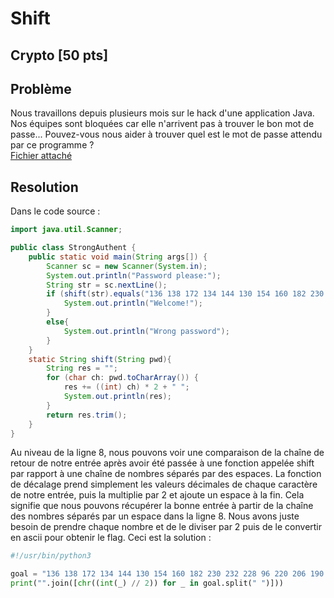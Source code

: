 # Shift
## Crypto [50 pts]
## Problème 
Nous travaillons depuis plusieurs mois sur le hack d'une application Java. Nos équipes sont bloquées car elle n'arrivent pas à trouver le bon mot de passe... Pouvez-vous nous aider à trouver quel est le mot de passe attendu par ce programme ?  
[Fichier attaché](files/1shift.java)
## Resolution
Dans le code source :
```java
import java.util.Scanner;

public class StrongAuthent {
    public static void main(String args[]) {
        Scanner sc = new Scanner(System.in);
        System.out.println("Password please:");
        String str = sc.nextLine();
        if (shift(str).equals("136 138 172 134 144 130 154 160 182 230 232 228 96 220 206 190 198 228 242 224 232 96 186")){
            System.out.println("Welcome!");
        }
        else{
            System.out.println("Wrong password");
        }
    }
    static String shift(String pwd){
        String res = "";
        for (char ch: pwd.toCharArray()) {
            res += ((int) ch) * 2 + " ";
            System.out.println(res);
        }
        return res.trim();
    }
}

```
Au niveau de la ligne 8, nous pouvons voir une comparaison de la chaîne de retour de notre entrée après avoir été passée à une fonction appelée shift par rapport à une chaîne de nombres séparés par des espaces. La fonction de décalage prend simplement les valeurs décimales de chaque caractère de notre entrée, puis la multiplie par 2 et ajoute un espace à la fin. Cela signifie que nous pouvons récupérer la bonne entrée à partir de la chaîne des nombres séparés par un espace dans la ligne 8. Nous avons juste besoin de prendre chaque nombre et de le diviser par 2 puis de le convertir en ascii pour obtenir le flag. Ceci est la solution :  
```python
#!/usr/bin/python3

goal = "136 138 172 134 144 130 154 160 182 230 232 228 96 220 206 190 198 228 242 224 232 96 186"
print("".join([chr((int(_) // 2)) for _ in goal.split(" ")]))
```
